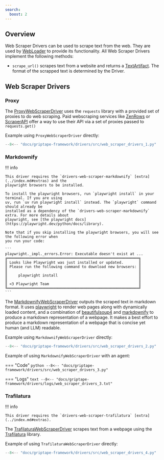 ```yaml
---
search:
  boost: 2
---
```


## Overview

Web Scraper Drivers can be used to scrape text from the web. They are used by [WebLoader](../../reference/griptape/loaders/web_loader.md) to provide its functionality. All Web Scraper Drivers implement the following methods:

- `scrape_url()` scrapes text from a website and returns a [TextArtifact](../../reference/griptape/artifacts/text_artifact.md). The format of the scrapped text is determined by the Driver.

## Web Scraper Drivers

### Proxy

The [ProxyWebScraperDriver](../../reference/griptape/drivers/web_scraper/proxy_web_scraper_driver.md) uses the `requests` library with a provided set of proxies to do web scraping. Paid webscraping services like [ZenRows](https://www.zenrows.com/) or [ScraperAPI](https://www.scraperapi.com/) offer a way to use their API via a set of proxies passed to `requests.get()`

Example using `ProxyWebScraperDriver` directly:

```python
--8<-- "docs/griptape-framework/drivers/src/web_scraper_drivers_1.py"
```

### Markdownify

!!! info

    This driver requires the `drivers-web-scraper-markdownify` [extra](../index.md#extras) and the
    playwright browsers to be installed.

    To install the playwright browsers, run `playwright install` in your terminal. If you are using
    uv, run `uv run playwright install` instead. The `playwright` command should already be
    installed as a dependency of the `drivers-web-scraper-markdownify` extra. For more details about
    playwright, see [the playwright docs](https://playwright.dev/python/docs/library).

    Note that if you skip installing the playwright browsers, you will see the following error when
    you run your code:

    ```
    playwright._impl._errors.Error: Executable doesn't exist at ...
    ╔════════════════════════════════════════════════════════════╗
    ║ Looks like Playwright was just installed or updated.       ║
    ║ Please run the following command to download new browsers: ║
    ║                                                            ║
    ║     playwright install                                     ║
    ║                                                            ║
    ║ <3 Playwright Team                                         ║
    ╚════════════════════════════════════════════════════════════╝
    ```

The [MarkdownifyWebScraperDriver](../../reference/griptape/drivers/web_scraper/markdownify_web_scraper_driver.md) outputs the scraped text in markdown format. It uses [playwright](https://pypi.org/project/playwright/) to render web pages along with dynamically loaded content, and a combination of [beautifulsoup4](https://pypi.org/project/beautifulsoup4/) and [markdownify](https://pypi.org/project/markdownify/) to produce a markdown representation of a webpage. It makes a best effort to produce a markdown representation of a webpage that is concise yet human (and LLM) readable.

Example using `MarkdownifyWebScraperDriver` directly:

```python
--8<-- "docs/griptape-framework/drivers/src/web_scraper_drivers_2.py"
```

Example of using `MarkdownifyWebScraperDriver` with an agent:

=== "Code"
    ```python
    --8<-- "docs/griptape-framework/drivers/src/web_scraper_drivers_3.py"
    ```

=== "Logs"
    ```text
    --8<-- "docs/griptape-framework/drivers/logs/web_scraper_drivers_3.txt"
    ```


### Trafilatura

!!! info

    This driver requires the `drivers-web-scraper-trafilatura` [extra](../index.md#extras).

The [TrafilaturaWebScraperDriver](../../reference/griptape/drivers/web_scraper/trafilatura_web_scraper_driver.md) scrapes text from a webpage using the [Trafilatura](https://trafilatura.readthedocs.io) library.

Example of using `TrafilaturaWebScraperDriver` directly:

```python
--8<-- "docs/griptape-framework/drivers/src/web_scraper_drivers_4.py"
```
